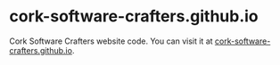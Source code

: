 # cork-software-crafters.github.io
Cork Software Crafters website code. You can visit it at [cork-software-crafters.github.io](https://cork-software-crafters.github.io).

